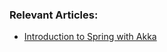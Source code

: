 ### Relevant Articles:
- [Introduction to Spring with Akka](http://www.nklkarthi.com/akka-with-spring)
